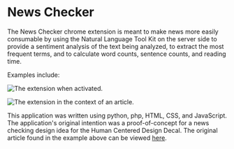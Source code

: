 # News Checker

The News Checker chrome extension is meant to make news more easily consumable by using the Natural Language Tool Kit on the server side to provide a sentiment analysis of the text being analyzed, to extract the most frequent terms, and to calculate word counts, sentence counts, and reading time.

Examples include:

![The extension when activated.](http://i.imgur.com/euqSVKz.png)

![The extension in the context of an article.](http://i.imgur.com/mU8rfwI.jpg)

This application was written using python, php, HTML, CSS, and JavaScript. The application's original intention was a proof-of-concept for a news checking design idea for the Human Centered Design Decal. The original article found in the example above can be viewed [here](theatlantic.com/news/archive/2017/04/french-election-results-first-round/523965/).